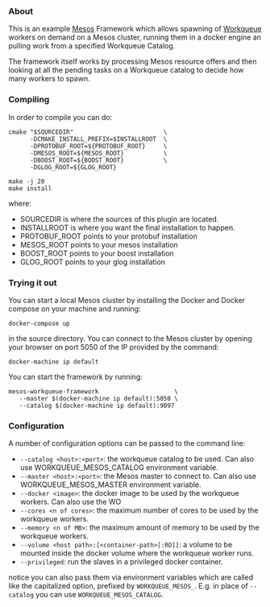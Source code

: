 ### About

This is an example [Mesos](https://mesos.apache.org)
Framework which allows spawning of
[Workqueue](http://ccl.cse.nd.edu/software/workqueue/) workers on demand
on a Mesos cluster, running them in a docker engine an pulling work from
a specified Workqueue Catalog.

The framework itself works by processing Mesos resource offers and then
looking at all the pending tasks on a Workqueue catalog to decide how
many workers to spawn.

### Compiling

In order to compile you can do:

    cmake "$SOURCEDIR"                         \
          -DCMAKE_INSTALL_PREFIX=$INSTALLROOT  \
          -DPROTOBUF_ROOT=${PROTOBUF_ROOT}     \
          -DMESOS_ROOT=${MESOS_ROOT}           \
          -DBOOST_ROOT=${BOOST_ROOT}           \
          -DGLOG_ROOT=${GLOG_ROOT}

    make -j 20
    make install

where:

- SOURCEDIR is where the sources of this plugin are located.
- INSTALLROOT is where you want the final installation to happen.
- PROTOBUF_ROOT points to your protobuf installation
- MESOS_ROOT points to your mesos installation
- BOOST_ROOT points to your boost installation
- GLOG_ROOT points to your glog installation

### Trying it out

You can start a local Mesos cluster by installing the Docker and Docker
compose on your machine and running:

    docker-compose up

in the source directory. You can connect to the Mesos cluster by opening
your browser on port 5050 of the IP provided by the command:

    docker-machine ip default

You can start the framework by running:

    mesos-workqueue-framework                     \
       --master $(docker-machine ip default):5050 \
       --catalog $(docker-machine ip default):9097

### Configuration

A number of configuration options can be passed to the command line:

- `--catalog <host>:<port>`: the workqueue catalog to be used. Can also use
  WORKQUEUE_MESOS_CATALOG environment variable.
- `--master <host>:<port>`: the Mesos master to connect to. Can also use
  WORKQUEUE_MESOS_MASTER environment variable.
- `--docker <image>`: the docker image to be used by the workqueue workers. Can
  also use the WO
- `--cores <n of cores>`: the maximum number of cores to be used by the
  workqueue workers.
- `--memory <n of MB>`: the maximum amount of memory to be used by the
  workqueue workers.
- `--volume <host path>:[<container-path>[:RO]]`: a volume to be mounted inside
  the docker volume where the workqueue worker runs.
- `--privileged`: run the slaves in a privileged docker container.

notice you can also pass them via environment variables which are called
like the capitalized option, prefixed by `WORKQUEUE_MESOS_`. E.g. in
place of `--catalog` you can use `WORKQUEUE_MESOS_CATALOG`.
